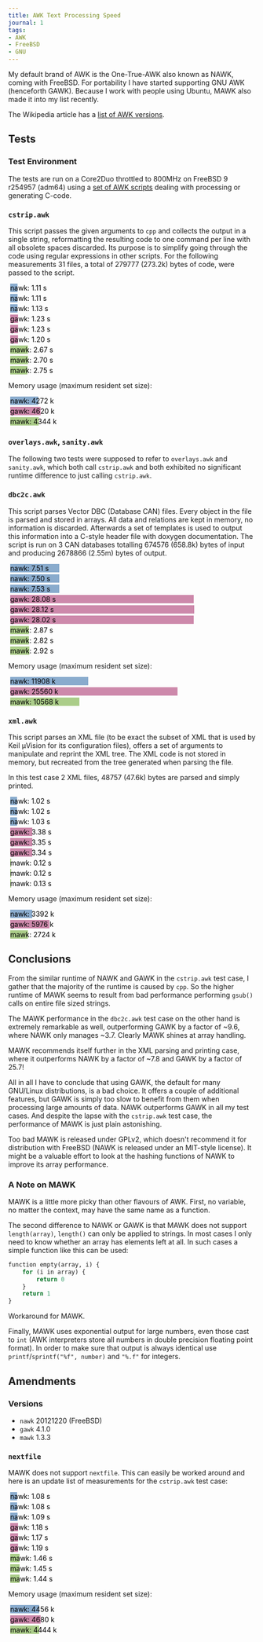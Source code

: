 ```yaml
---
title: AWK Text Processing Speed
journal: 1
tags:
- AWK
- FreeBSD
- GNU
---
```


My default brand of AWK is the One-True-AWK also known as NAWK,
coming with FreeBSD. For portability I have started supporting GNU
AWK (henceforth GAWK). Because I work with people using Ubuntu, MAWK
also made it into my list recently.

The Wikipedia article has a
[list of AWK versions](https://en.wikipedia.org/wiki/Awk#Versions_and_implementations).

Tests
-----

### Test Environment

The tests are run on a Core2Duo throttled to 800MHz on FreeBSD 9 r254957
(adm64) using a 
[set of AWK scripts](https://github.com/lonkamikaze/hsk-libs/tree/master/scripts)
dealing with processing or generating C-code.

<style type="text/css" scoped>
.nawk {
	margin: 3pt;
	background-color: #89abcd;
	padding: 0pt;
	color: #000000;
	white-space: nowrap;
}
.nawk:before {content: "nawk: "}

.gawk {
	margin: 3pt;
	background-color: #cd89ab;
	padding: 0pt;
	color: #000000;
	white-space: nowrap;
}
.gawk:before {content: "gawk: "}

.mawk {
	margin: 3pt;
	background-color: #abcd89;
	padding: 0pt;
	color: #000000;
	white-space: nowrap;
}
.mawk:before {content: "mawk: "}
</style>

### `cstrip.awk`

This script passes the given arguments to `cpp` and collects the
output in a single string, reformatting the resulting code to one
command per line with all obsolete spaces discarded. Its purpose
is to simplify going through the code using regular expressions in
other scripts. For the following measurements 31 files, a total of
279777 (273.2k) bytes of code, were passed to the script.


<div class="nawk" style="width: 11.1pt">1.11 s</div>
<div class="nawk" style="width: 11.1pt">1.11 s</div>
<div class="nawk" style="width: 11.3pt">1.13 s</div>

<div class="gawk" style="width: 12.3pt">1.23 s</div>
<div class="gawk" style="width: 12.3pt">1.23 s</div>
<div class="gawk" style="width: 12.0pt">1.20 s</div>

<div class="mawk" style="width: 26.7pt">2.67 s</div>
<div class="mawk" style="width: 27.0pt">2.70 s</div>
<div class="mawk" style="width: 26.5pt">2.75 s</div>

Memory usage (maximum resident set size):

<div class="nawk" style="width: 42.72pt">4272 k</div>
<div class="gawk" style="width: 46.20pt">4620 k</div>
<div class="mawk" style="width: 43.44pt">4344 k</div>

### `overlays.awk`, `sanity.awk`

The following two tests were supposed to refer to `overlays.awk` and
`sanity.awk`, which both call `cstrip.awk` and both exhibited no
significant runtime difference to just calling `cstrip.awk`.

### `dbc2c.awk`

This script parses Vector DBC (Database CAN) files. Every object
in the file is parsed and stored in arrays. All data and relations
are kept in memory, no information is discarded. Afterwards a set
of templates is used to output this information into a C-style header
file with doxygen documentation. The script is run on 3 CAN databases
totalling 674576 (658.8k) bytes of input and producing 2678866 (2.55m)
bytes of output.

<div class="nawk" style="width: 75.1pt">7.51 s</div>
<div class="nawk" style="width: 75.0pt">7.50 s</div>
<div class="nawk" style="width: 75.3pt">7.53 s</div>

<div class="gawk" style="width: 280.8pt">28.08 s</div>
<div class="gawk" style="width: 281.2pt">28.12 s</div>
<div class="gawk" style="width: 280.2pt">28.02 s</div>

<div class="mawk" style="width: 28.7pt">2.87 s</div>
<div class="mawk" style="width: 28.2pt">2.82 s</div>
<div class="mawk" style="width: 29.2pt">2.92 s</div>


Memory usage (maximum resident set size):

<div class="nawk" style="width: 119.08pt">11908 k</div>
<div class="gawk" style="width: 255.60pt">25560 k</div>
<div class="mawk" style="width: 105.68pt">10568 k</div>

### `xml.awk`

This script parses an XML file (to be exact the subset of XML that
is used by Keil µVision for its configuration files), offers a set
of arguments to manipulate and reprint the XML tree. The XML code
is not stored in memory, but recreated from the tree generated when
parsing the file.

In this test case 2 XML files, 48757 (47.6k) bytes are parsed and
simply printed.

<div class="nawk" style="width: 10.2pt">1.02 s</div>
<div class="nawk" style="width: 10.2pt">1.02 s</div>
<div class="nawk" style="width: 10.3pt">1.03 s</div>

<div class="gawk" style="width: 33.8pt">3.38 s</div>
<div class="gawk" style="width: 33.5pt">3.35 s</div>
<div class="gawk" style="width: 33.4pt">3.34 s</div>

<div class="mawk" style="width: 1.2pt">0.12 s</div>
<div class="mawk" style="width: 1.2pt">0.12 s</div>
<div class="mawk" style="width: 1.3pt">0.13 s</div>

Memory usage (maximum resident set size):

<div class="nawk" style="width: 33.92pt">3392 k</div>
<div class="gawk" style="width: 59.76pt">5976 k</div>
<div class="mawk" style="width: 27.24pt">2724 k</div>

Conclusions
-----------

From the similar runtime of NAWK and GAWK in the `cstrip.awk` test
case, I gather that the majority of the runtime is caused by `cpp`.
So the higher runtime of MAWK seems to result from bad performance
performing `gsub()` calls on entire file sized strings.

The MAWK performance in the `dbc2c.awk` test case on the other hand
is extremely remarkable as well, outperforming GAWK by a factor of
~9.6, where NAWK only manages ~3.7. Clearly MAWK shines at array
handling.

MAWK recommends itself further in the XML parsing and printing case,
where it outperforms NAWK by a factor of ~7.8 and GAWK by a factor
of 25.7!

All in all I have to conclude that using GAWK, the default for many
GNU/Linux distributions, is a bad choice. It offers a couple of additional
features, but GAWK is simply too slow to benefit from them when processing
large amounts of data. NAWK outperforms GAWK in all my test cases.
And despite the lapse with the `cstrip.awk` test case, the performance
of MAWK is just plain astonishing.

Too bad MAWK is released under GPLv2, which doesn't recommend it
for distribution with FreeBSD (NAWK is released under an MIT-style
license). It might be a valuable effort to look at the hashing functions
of NAWK to improve its array performance.

### A Note on MAWK

MAWK is a little more picky than other flavours of AWK. First, no
variable, no matter the context, may have the same name as a function.

The second difference to NAWK or GAWK is that MAWK does not support
`length(array)`, `length()` can only be applied to strings. In most
cases I only need to know whether an array has elements left at all.
In such cases a simple function like this can be used:

~~~ perl
function empty(array, i) {
	for (i in array) {
		return 0
	}
	return 1
}
~~~

Workaround for MAWK.

Finally, MAWK uses exponential output for large numbers, even those
cast to `int` (AWK interpreters store all numbers in double precision
floating point format). In order to make sure that output is always
identical use `printf`/`sprintf("%f", number)` and `"%.f"` for integers.

Amendments
----------

### Versions

- `nawk` 20121220 (FreeBSD)
- `gawk` 4.1.0
- `mawk` 1.3.3


### `nextfile`

MAWK does not support `nextfile`. This can easily be worked around
and here is an update list of measurements for the `cstrip.awk` test
case:

<div class="nawk" style="width: 10.8pt">1.08 s</div>
<div class="nawk" style="width: 10.8pt">1.08 s</div>
<div class="nawk" style="width: 10.9pt">1.09 s</div>

<div class="gawk" style="width: 11.8pt">1.18 s</div>
<div class="gawk" style="width: 11.7pt">1.17 s</div>
<div class="gawk" style="width: 11.9pt">1.19 s</div>

<div class="mawk" style="width: 14.6pt">1.46 s</div>
<div class="mawk" style="width: 14.5pt">1.45 s</div>
<div class="mawk" style="width: 14.4pt">1.44 s</div>

Memory usage (maximum resident set size):

<div class="nawk" style="width: 44.56pt">4456 k</div>
<div class="gawk" style="width: 46.20pt">4680 k</div>
<div class="mawk" style="width: 44.44pt">4444 k</div>


